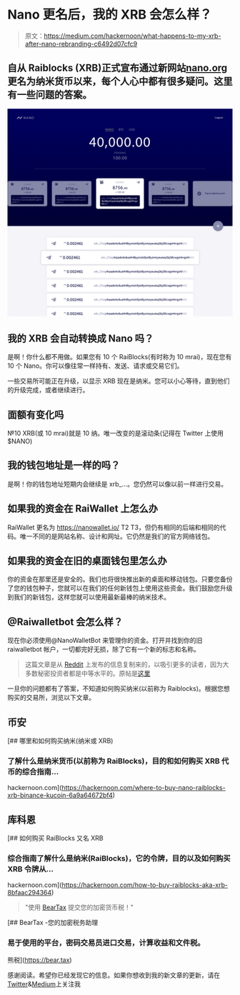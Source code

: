 # Nano 更名后，我的 XRB 会怎么样？

> 原文：<https://medium.com/hackernoon/what-happens-to-my-xrb-after-nano-rebranding-c6492d07cfc9>

## 自从 Raiblocks (XRB)正式宣布通过新网站[nano.org](http://nano.org)更名为纳米货币以来，每个人心中都有很多疑问。这里有一些问题的答案。

![](img/3e7444ca75271a609b382602af1082ab.png)

## 我的 XRB 会自动转换成 Nano 吗？

是啊！你什么都不用做。如果您有 10 个 RaiBlocks(有时称为 10 mrai)，现在您有 10 个 Nano。你可以像往常一样持有、发送、请求或交易它们。

一些交易所可能正在升级，以显示 XRB 现在是纳米。您可以小心等待，直到他们的升级完成，或者继续进行。

## 面额有变化吗

№10 XRB(或 10 mrai)就是 10 纳。唯一改变的是滚动条(记得在 Twitter 上使用$NANO)

## 我的钱包地址是一样的吗？

是啊！你的钱包地址短期内会继续是 xrb_…。您仍然可以像以前一样进行交易。

## 如果我的资金在 RaiWallet 上怎么办

RaiWallet 更名为 https://nanowallet.io/ T2 T3，但仍有相同的后端和相同的代码。唯一不同的是网站名称、设计和网址。它仍然是我们的官方网络钱包。

## 如果我的资金在旧的桌面钱包里怎么办

你的资金在那里还是安全的。我们也将很快推出新的桌面和移动钱包。只要您备份了您的钱包种子，您就可以在我们的任何新钱包上使用这些资金。我们鼓励您升级到我们的新钱包，这样您就可以使用最新最棒的纳米技术。

## @Raiwalletbot 会怎么样？

现在你必须使用@NanoWalletBot 来管理你的资金。打开并找到你的旧 raiwalletbot 帐户，一切都完好无损，除了它有一个新的标志和名称。

> 这篇文章是从 [Reddit](https://www.reddit.com/r/RaiBlocks/comments/7ubfm6/faq_about_nano/) 上发布的信息复制来的，以吸引更多的读者，因为大多数秘密投资者都是中等水平的。原帖是[这里](https://www.reddit.com/r/RaiBlocks/comments/7ubfm6/faq_about_nano/)

一旦你的问题都有了答案，不知道如何购买纳米(以前称为 Raiblocks)。根据您想购买的交易所，浏览以下文章。

## 币安

[](https://hackernoon.com/where-to-buy-nano-raiblocks-xrb-binance-kucoin-6a9a64672bf4) [## 哪里和如何购买纳米(纳米或 XRB)

### 了解什么是纳米货币(以前称为 RaiBlocks)，目的和如何购买 XRB 代币的综合指南…

hackernoon.com](https://hackernoon.com/where-to-buy-nano-raiblocks-xrb-binance-kucoin-6a9a64672bf4) 

## 库科恩

[](https://hackernoon.com/how-to-buy-raiblocks-aka-xrb-8bfaac294364) [## 如何购买 RaiBlocks 又名 XRB

### 综合指南了解什么是纳米(RaiBlocks)，它的令牌，目的以及如何购买 XRB 令牌从…

hackernoon.com](https://hackernoon.com/how-to-buy-raiblocks-aka-xrb-8bfaac294364) 

> "使用 [BearTax](https://bear.tax) 提交您的加密货币税！"

[](https://bear.tax) [## BearTax -您的加密税务助理

### 易于使用的平台，密码交易员进口交易，计算收益和文件税。

熊税](https://bear.tax) 

感谢阅读。希望你已经发现它的信息。如果你想收到我的新文章的更新，请在[Twitter](http://twitter.com/confusedcoin)&[Medium](/@vvkr)上关注我